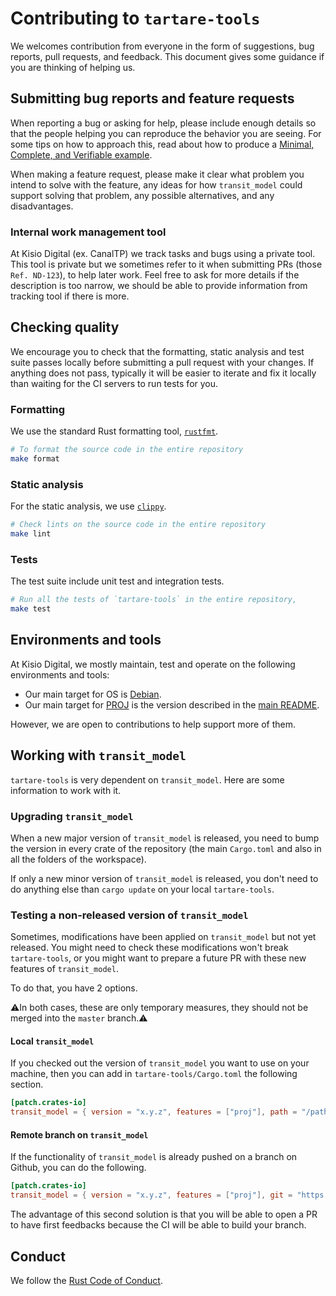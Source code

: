 # Contributing to `tartare-tools`

We welcomes contribution from everyone in the form of suggestions, bug
reports, pull requests, and feedback. This document gives some guidance if you
are thinking of helping us.

## Submitting bug reports and feature requests

When reporting a bug or asking for help, please include enough details so that
the people helping you can reproduce the behavior you are seeing. For some tips
on how to approach this, read about how to produce a [Minimal, Complete, and
Verifiable example].

[Minimal, Complete, and Verifiable example]: https://stackoverflow.com/help/mcve

When making a feature request, please make it clear what problem you intend to
solve with the feature, any ideas for how `transit_model` could support solving
that problem, any possible alternatives, and any disadvantages.

### Internal work management tool

At Kisio Digital (ex. CanalTP) we track tasks and bugs using a private tool.
This tool is private but we sometimes refer to it when submitting
PRs (those `Ref. ND-123`), to help later work.
Feel free to ask for more details if the description is too narrow,
we should be able to provide information from tracking tool if there is more.

## Checking quality

We encourage you to check that the formatting, static analysis and test suite
passes locally before submitting a pull request with your changes. If anything
does not pass, typically it will be easier to iterate and fix it locally than
waiting for the CI servers to run tests for you.

### Formatting

We use the standard Rust formatting tool, [`rustfmt`].

```sh
# To format the source code in the entire repository
make format
```

[`rustfmt`]: https://github.com/rust-lang/rustfmt

### Static analysis

For the static analysis, we use [`clippy`].

```sh
# Check lints on the source code in the entire repository
make lint
```

[`clippy`]: https://github.com/rust-lang/rust-clippy

### Tests

The test suite include unit test and integration tests.

```sh
# Run all the tests of `tartare-tools` in the entire repository,
make test
```

## Environments and tools

At Kisio Digital, we mostly maintain, test and operate on the following
environments and tools:

* Our main target for OS is [Debian].
* Our main target for [PROJ] is the version described in the
  [main README](README.md#PROJ-for-binaries).

However, we are open to contributions to help support more of them.

[Debian]: https://www.debian.org
[PROJ]: https://proj.org

## Working with `transit_model`
`tartare-tools` is very dependent on `transit_model`. Here are some information
to work with it.

### Upgrading `transit_model`

When a new major version of `transit_model` is released, you need to bump the
version in every crate of the repository (the main `Cargo.toml` and also in all
the folders of the workspace).

If only a new minor version of `transit_model` is released, you don't need to do
anything else than `cargo update` on your local `tartare-tools`.

### Testing a non-released version of `transit_model`

Sometimes, modifications have been applied on `transit_model` but not yet
released. You might need to check these modifications won't break
`tartare-tools`, or you might want to prepare a future PR with these new
features of `transit_model`.

To do that, you have 2 options.

⚠In both cases, these are only temporary measures, they should not be merged
into the `master` branch.⚠

#### Local `transit_model`

If you checked out the version of `transit_model` you want to use on your
machine, then you can add in `tartare-tools/Cargo.toml` the following section.

```toml
[patch.crates-io]
transit_model = { version = "x.y.z", features = ["proj"], path = "/path/to/transit_model" }
```

#### Remote branch on `transit_model`

If the functionality of `transit_model` is already pushed on a branch on Github,
you can do the following.

```toml
[patch.crates-io]
transit_model = { version = "x.y.z", features = ["proj"], git = "https://github.com/<user>/transit_model.git", branch = "<feature-branch>" }
```

The advantage of this second solution is that you will be able to open a PR to
have first feedbacks because the CI will be able to build your branch.

## Conduct

We follow the [Rust Code of Conduct].

[Rust Code of Conduct]: https://www.rust-lang.org/conduct.html
